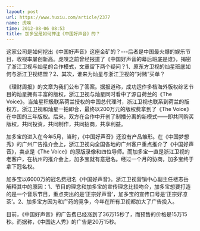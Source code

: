 ```yaml
---
layout: post
url: https://www.huxiu.com/article/2377
name: 虎嗅
time: 2012-08-06 08:53
title: 加多宝是如何押注《中国好声音》的？
---
```

这家公司是如何挖出《中国好声音》这座金矿的？---后者是中国最火爆的娱乐节目，收视率屡创新高。虎嗅之前曾经报道了《中国好声音的幕后班底是谁》，揭密了浙江卫视与灿星的合作模式，文章留下两个疑问？1、原东方卫视的灿星班底如何与浙江卫视结盟？2、其次，谁来为灿星与浙江卫视的“对赌”买单？

《理财周报》的文章为我们公布了答案。据报道称，成功运作多档海外版权综艺节目的灿星拥有丰富的版权，浙江卫视与灿星同时看中了源自荷兰的《The Voice》。当灿星积极联系荷兰授权的中国总代理时，浙江卫视也联系到荷兰的版权方。浙江卫视和灿星一拍即合，最终以200万元的版权费拿到了《The Voice》在中国的三年版权。后来，双方在合作中开创了制播分离的新模式——即共同购买版权，共同投资，共同制作，共同招商，共享利益。

加多宝的进入在今年5月，当时，《中国好声音》还没有产品雏形。在《中国梦想秀》的广州广告推介会上，浙江卫视向全国各地的广州客户重点推介了《中国好声音》，卖点是《The Voice》的原版录像和四位导师。而加多宝一直是浙江卫视的老客户，在杭州的推介会上，加多宝就有意冠名。经过一个月的协商，加多宝终于拿下冠名权。

加多宝以6000万的冠名费冠名《中国好声音》。浙江卫视营销中心副主任楼志岳解释其中的原因：1、节目的理念和加多宝的宣传理念比较吻合，加多宝想要打造的是一个音乐节目，重点突出的是‘正宗好声音’，加多宝的宣传口号是‘正宗好凉茶’。2、加多宝方因为和广药的竞争，今年在所有卫视都加大了广告投入。

目前，《中国好声音》的广告费已经涨到了36万15秒了，而预售的价格是15万15秒。而据称，《中国达人秀》的广告是20万15秒。

